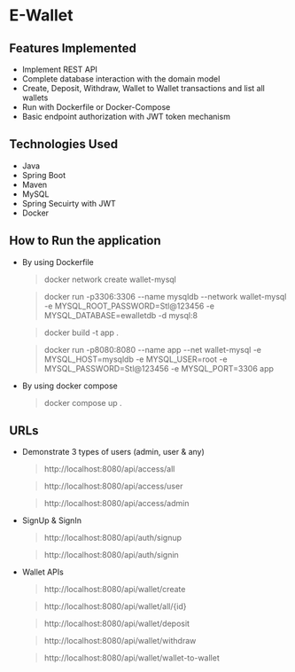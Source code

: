 # E-Wallet

## Features Implemented

- Implement REST API
- Complete database interaction with the domain model
- Create, Deposit, Withdraw, Wallet to Wallet transactions and list all wallets
- Run with Dockerfile or Docker-Compose
- Basic endpoint authorization with JWT token mechanism 

## Technologies Used

- Java 
- Spring Boot
- Maven
- MySQL
- Spring Secuirty with JWT 
- Docker

## How to Run the application

* By using Dockerfile
    > docker network create wallet-mysql

    > docker run -p3306:3306 --name mysqldb --network wallet-mysql -e MYSQL_ROOT_PASSWORD=Stl@123456 -e MYSQL_DATABASE=ewalletdb -d mysql:8

    > docker build -t app .

    > docker run -p8080:8080 --name app --net wallet-mysql -e MYSQL_HOST=mysqldb -e MYSQL_USER=root -e MYSQL_PASSWORD=Stl@123456 -e MYSQL_PORT=3306 app
  
* By using docker compose
    >docker compose up .

## URLs

* Demonstrate 3 types of users (admin, user & any)
    >http://localhost:8080/api/access/all
   
    >http://localhost:8080/api/access/user

    >http://localhost:8080/api/access/admin

* SignUp & SignIn
   >http://localhost:8080/api/auth/signup
   
  >http://localhost:8080/api/auth/signin
  
* Wallet APIs
  >http://localhost:8080/api/wallet/create

  > http://localhost:8080/api/wallet/all/{id}

  > http://localhost:8080/api/wallet/deposit

  > http://localhost:8080/api/wallet/withdraw

  > http://localhost:8080/api/wallet/wallet-to-wallet